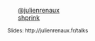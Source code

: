<ul style="list-style-type: none; margin-left: 0;">
    <li>
        <i class="fa fa-twitter"></i> <a href="http://twitter.com/julienrenaux">@julienrenaux</a></small>
    </li>
    <li>
        <i class="fa fa-github"></i> <a href="https://github.com/shprink">shprink</a></small>
    </li>
</ul>
<p>
    <small>Slides: http://julienrenaux.fr/talks</small>
</p>
